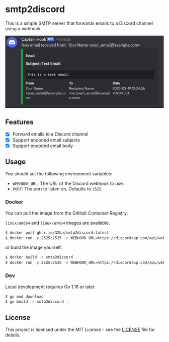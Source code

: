 # smtp2discord

This is a simple SMTP server that forwards emails to a Discord channel using a webhook.

![](./assets/01.jpg)

## Features

- [x] Forward emails to a Discord channel
- [x] Support encoded email subjects
- [x] Support encoded email body

## Usage

You should set the following environment variables:

- `WEBHOOK_URL`: The URL of the Discord webhook to use.
- `PORT`: The port to listen on. Defaults to `2525`.

### Docker

You can pull the image from the GitHub Container Registry:

`linux/amd64` and `linux/arm64` images are available.

```bash
$ docker pull ghcr.io/32ba/smtp2discord:latest
$ docker run -p 2525:2525 -e WEBHOOK_URL=https://discordapp.com/api/webhooks/... -e PORT=2525 smtp2discord 
```

or build the image yourself:

```bash
$ docker build -t smtp2discord .
$ docker run -p 2525:2525 -e WEBHOOK_URL=https://discordapp.com/api/webhooks/... -e PORT=2525 smtp2discord 
```

### Dev

Local development requires Go 1.16 or later.

```bash
$ go mod download
$ go build -o smtp2discord .
```

## License

This project is licensed under the MIT License - see the [LICENSE](LICENSE) file for details.
